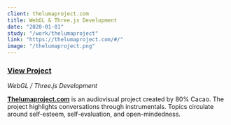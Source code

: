 ```yaml
---
client: thelumaproject.com
title: WebGL & Three.js Development
date: "2020-01-01"
study: "/work/thelumaproject"
link: "https://thelumaproject.com/#/"
image: "/thelumaproject.png"
---
```


### [View Project](https://thelumaproject.com/#/)

_WebGL / Three.js Development_

**[Thelumaproject.com](https://thelumaproject.com/#/)** is an audiovisual project created by 80% Cacao. The project highlights conversations through instrumentals. Topics circulate around self-esteem, self-evaluation, and open-mindedness.
